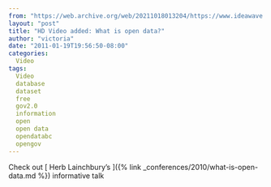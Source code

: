 ```yaml
---
from: "https://web.archive.org/web/20211018013204/https://www.ideawave.ca/hd-video-added-what-is-open-data/"
layout: "post"
title: "HD Video added: What is open data?"
author: "victoria"
date: "2011-01-19T19:56:50-08:00"
categories:
  Video
tags: 
  Video
  database
  dataset
  free
  gov2.0
  information
  open
  open data
  opendatabc
  opengov
---
```


Check out [ Herb Lainchbury’s ]({% link _conferences/2010/what-is-open-data.md %}) informative talk
